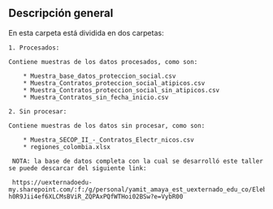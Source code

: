 
## Descripción general

En esta carpeta está dividida en dos carpetas:

    1. Procesados: 
    
    Contiene muestras de los datos procesados, como son:
    
        * Muestra_base_datos_proteccion_social.csv
        * Muestra_Contratos_proteccion_social_atipicos.csv
        * Muestra_Contratos_proteccion_social_sin_atipicos.csv
        * Muestra_Contratos_sin_fecha_inicio.csv
        
    2. Sin procesar:
    
    Contiene muestras de los datos sin procesar, como son:
    
        * Muestra_SECOP_II_-_Contratos_Electr_nicos.csv
        * regiones_colombia.xlsx
        
     NOTA: la base de datos completa con la cual se desarrolló este taller se puede descarcar del siguiente link:
     
     https://uexternadoedu-my.sharepoint.com/:f:/g/personal/yamit_amaya_est_uexternado_edu_co/ElebtK-h0R9Jii4ef6XLCMsBViR_ZQPAxPQfWTHoi02BSw?e=VybR00
     
      
